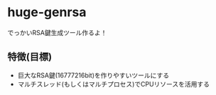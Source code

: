 # huge-genrsa

でっかいRSA鍵生成ツール作るよ！

## 特徴(目標)

- 巨大なRSA鍵(16777216bit)を作りやすいツールにする
- マルチスレッド(もしくはマルチプロセス)でCPUリソースを活用する
